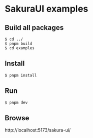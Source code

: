 # SakuraUI examples

## Build all packages
```
$ cd ../
$ pnpm build
$ cd examples
```

## Install
```
$ pnpm install
```

## Run
```
$ pnpm dev
```

## Browse
http://localhost:5173/sakura-ui/
